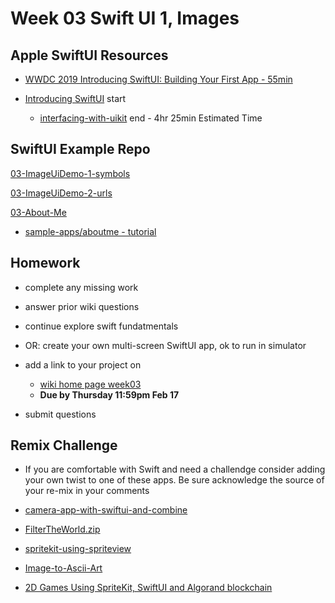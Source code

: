 # Week 03 Swift UI 1, Images

<!-- ## Resource checkin

- [Apple Swift Docs - developer](https://developer.apple.com/documentation/swift)
- [Apple Swift Docs - A Swift Tour](https://docs.swift.org/swift-book/GuidedTour/GuidedTour.html)
- [linkedin swift-5-essential-training ](https://www.linkedin.com/learning/swift-5-essential-training)
- [Ray Wenderlich - your-first-ios-swiftui-app](https://www.raywenderlich.com/28797163-your-first-ios-swiftui-app-an-app-from-scratch) -->

## Apple SwiftUI Resources

- [WWDC 2019 Introducing SwiftUI: Building Your First App - 55min](https://developer.apple.com/videos/play/wwdc2019/204/)

- [Introducing SwiftUI](https://developer.apple.com/tutorials/swiftui) start
  - [interfacing-with-uikit](https://developer.apple.com/tutorials/swiftui/interfacing-with-uikit) end - 4hr 25min Estimated Time

<!-- - [InterfacingWithUIKit.zip](https://docs-assets.developer.apple.com/published/242e2bc4bd32f82ad6c54ca5cd01f222/15600/InterfacingWithUIKit.zip) -->

## SwiftUI Example Repo

[03-ImageUiDemo-1-symbols](https://github.com/mobilelabclass-itp/03-ImageUiDemo-1-symbols)

[03-ImageUiDemo-2-urls](https://github.com/mobilelabclass-itp/03-ImageUiDemo-2-urls)

[03-About-Me](https://github.com/mobilelabclass-itp/03-About-Me)

- [sample-apps/aboutme - tutorial](https://developer.apple.com/tutorials/sample-apps/aboutme)

<!--
- review homework

  - [03-ImageUiDemo-1-symbols](https://github.com/mobilelabclass-itp/03-ImageUiDemo-1-symbols)

- individual assessments

- break

- intro to swift ui

  - [ImageUiDemo-1-symbols](https://github.com/mobilelabclass-itp/ImageUiDemo-1-symbols)

  - [ImageUiDemo-2-urls](https://github.com/mobilelabclass-itp/ImageUiDemo-2-urls)

- demo - anatomy of an iOS App
-->

## Homework

- complete any missing work

- answer prior wiki questions

- continue explore swift fundatmentals

- OR: create your own multi-screen SwiftUI app, ok to run in simulator

- add a link to your project on

  - [wiki home page week03](https://github.com/mobilelabclass-itp/content-2023/wiki#week-03-homework)
  - **Due by Thursday 11:59pm Feb 17**

- submit questions

## Remix Challenge

- If you are comfortable with Swift and need a challendge consider adding your own twist to one of these apps. Be sure acknowledge the source of your re-mix in your comments

- [camera-app-with-swiftui-and-combine](https://www.raywenderlich.com/26244793-building-a-camera-app-with-swiftui-and-combine)

- [FilterTheWorld.zip](https://koenig-media.raywenderlich.com/uploads/2021/10/FilterTheWorld.zip)

- [spritekit-using-spriteview](https://www.hackingwithswift.com/quick-start/swiftui/how-to-integrate-spritekit-using-spriteview)

- [Image-to-Ascii-Art](https://github.com/liamrosenfeld/Image-to-Ascii-Art)

- [2D Games Using SpriteKit, SwiftUI and Algorand blockchain](https://developer.algorand.org/tutorials/developing-2d-games-using-spritekit-and-swiftui-part-1/)
